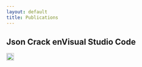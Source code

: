 ```yaml
---
layout: default
title: Publications
---
```


## Json Crack enVisual Studio Code
<code><img height="20" src="../images/jsoncrack-example.PNGn"></code>

